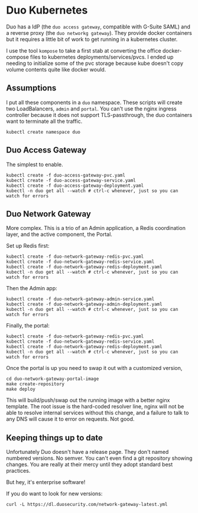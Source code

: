Duo Kubernetes
=======

Duo has a IdP (the `duo access gateway`, compatible with G-Suite SAML) and a reverse proxy (the `duo networkg gateway`). They provide docker containers but it requires a little bit of work to get running in a kubernetes cluster.

I use the tool `kompose` to take a first stab at converting the office docker-compose files to kubernetes deployments/services/pvcs. I ended up needing to initialize some of the pvc storage because kube doesn't copy volume contents quite like docker would.

Assumptions
---

I put all these components in a `duo` namespace. These scripts will create two LoadBalancers, `admin` and `portal`. You can't use the nginx ingress controller because it does not support TLS-passthrough, the duo containers want to terminate all the traffic.

```
kubectl create namespace duo
```

Duo Access Gateway
----

The simplest to enable.

```
kubectl create -f duo-access-gateway-pvc.yaml
kubectl create -f duo-access-gateway-service.yaml
kubectl create -f duo-access-gateway-deployment.yaml
kubectl -n duo get all --watch # ctrl-c whenever, just so you can watch for errors
```

Duo Network Gateway
----

More complex. This is a trio of an Admin application, a Redis coordination layer, and the active component, the Portal.

Set up Redis first:

```
kubectl create -f duo-network-gateway-redis-pvc.yaml
kubectl create -f duo-network-gateway-redis-service.yaml
kubectl create -f duo-network-gateway-redis-deployment.yaml
kubectl -n duo get all --watch # ctrl-c whenever, just so you can watch for errors
```

Then the Admin app:
```
kubectl create -f duo-network-gateway-admin-service.yaml
kubectl create -f duo-network-gateway-admin-deployment.yaml
kubectl -n duo get all --watch # ctrl-c whenever, just so you can watch for errors
```

Finally, the portal:
```
kubectl create -f duo-network-gateway-redis-pvc.yaml
kubectl create -f duo-network-gateway-redis-service.yaml
kubectl create -f duo-network-gateway-redis-deployment.yaml
kubectl -n duo get all --watch # ctrl-c whenever, just so you can watch for errors
```

Once the portal is up you need to swap it out with a customized version,

```
cd duo-network-gateway-portal-image
make create-repository
make deploy
```

This will build/push/swap out the running image with a better nginx template. The root issue is the hard-coded resolver line, nginx will not be able to resolve internal services without this change, and a failure to talk to any DNS will cause it to error on requests. Not good.

Keeping things up to date
---

Unfortunately Duo doesn't have a release page. They don't named numbered versions. No semver. You can't even find a git repository showing changes. You are really at their mercy until they adopt standard best practices.

But hey, it's enterprise software!

If you do want to look for new versions:

```
curl -L https://dl.duosecurity.com/network-gateway-latest.yml
```